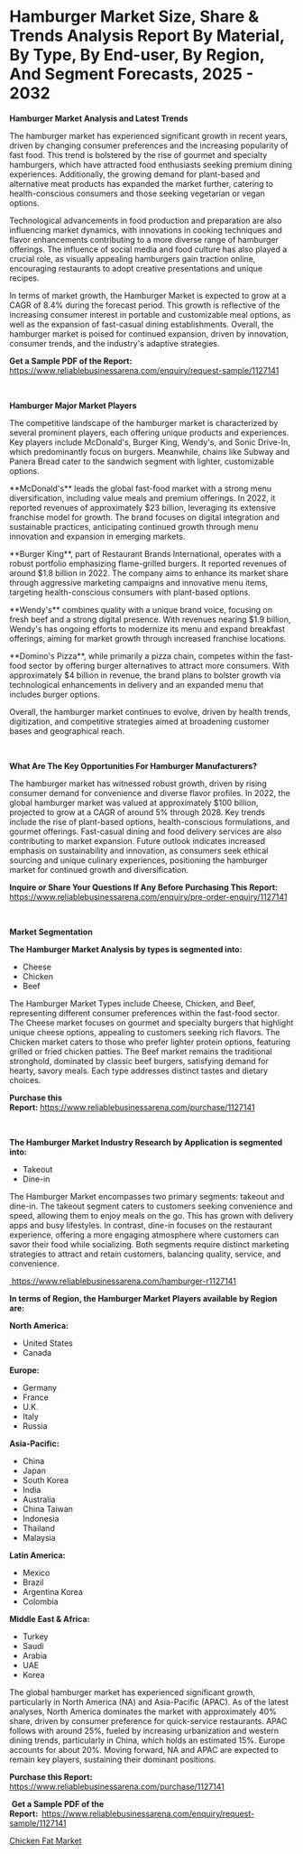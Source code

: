<p><h1>Hamburger Market Size, Share & Trends Analysis Report By Material, By Type, By End-user, By Region, And Segment Forecasts, 2025 - 2032</h1></p><p><strong>Hamburger Market Analysis and Latest Trends</strong></p>
<p><p>The hamburger market has experienced significant growth in recent years, driven by changing consumer preferences and the increasing popularity of fast food. This trend is bolstered by the rise of gourmet and specialty hamburgers, which have attracted food enthusiasts seeking premium dining experiences. Additionally, the growing demand for plant-based and alternative meat products has expanded the market further, catering to health-conscious consumers and those seeking vegetarian or vegan options.</p><p>Technological advancements in food production and preparation are also influencing market dynamics, with innovations in cooking techniques and flavor enhancements contributing to a more diverse range of hamburger offerings. The influence of social media and food culture has also played a crucial role, as visually appealing hamburgers gain traction online, encouraging restaurants to adopt creative presentations and unique recipes.</p><p>In terms of market growth, the Hamburger Market is expected to grow at a CAGR of 8.4% during the forecast period. This growth is reflective of the increasing consumer interest in portable and customizable meal options, as well as the expansion of fast-casual dining establishments. Overall, the hamburger market is poised for continued expansion, driven by innovation, consumer trends, and the industry's adaptive strategies.</p></p>
<p><strong>Get a Sample PDF of the Report:&nbsp;</strong> <a href="https://www.reliablebusinessarena.com/enquiry/request-sample/1127141?utm_campaign=3008&utm_medium=2&utm_source=Github&utm_content=ia&utm_term=07042025&utm_id=hamburger">https://www.reliablebusinessarena.com/enquiry/request-sample/1127141</a></p>
<p>&nbsp;</p>
<p><strong>Hamburger Major Market Players</strong></p>
<p><p>The competitive landscape of the hamburger market is characterized by several prominent players, each offering unique products and experiences. Key players include McDonald's, Burger King, Wendy's, and Sonic Drive-In, which predominantly focus on burgers. Meanwhile, chains like Subway and Panera Bread cater to the sandwich segment with lighter, customizable options. </p><p>**McDonald's** leads the global fast-food market with a strong menu diversification, including value meals and premium offerings. In 2022, it reported revenues of approximately $23 billion, leveraging its extensive franchise model for growth. The brand focuses on digital integration and sustainable practices, anticipating continued growth through menu innovation and expansion in emerging markets.</p><p>**Burger King**, part of Restaurant Brands International, operates with a robust portfolio emphasizing flame-grilled burgers. It reported revenues of around $1.8 billion in 2022. The company aims to enhance its market share through aggressive marketing campaigns and innovative menu items, targeting health-conscious consumers with plant-based options.</p><p>**Wendy's** combines quality with a unique brand voice, focusing on fresh beef and a strong digital presence. With revenues nearing $1.9 billion, Wendy's has ongoing efforts to modernize its menu and expand breakfast offerings, aiming for market growth through increased franchise locations.</p><p>**Domino's Pizza**, while primarily a pizza chain, competes within the fast-food sector by offering burger alternatives to attract more consumers. With approximately $4 billion in revenue, the brand plans to bolster growth via technological enhancements in delivery and an expanded menu that includes burger options.</p><p>Overall, the hamburger market continues to evolve, driven by health trends, digitization, and competitive strategies aimed at broadening customer bases and geographical reach.</p></p>
<p>&nbsp;</p>
<p><strong>What Are The Key Opportunities For Hamburger Manufacturers?</strong></p>
<p><p>The hamburger market has witnessed robust growth, driven by rising consumer demand for convenience and diverse flavor profiles. In 2022, the global hamburger market was valued at approximately $100 billion, projected to grow at a CAGR of around 5% through 2028. Key trends include the rise of plant-based options, health-conscious formulations, and gourmet offerings. Fast-casual dining and food delivery services are also contributing to market expansion. Future outlook indicates increased emphasis on sustainability and innovation, as consumers seek ethical sourcing and unique culinary experiences, positioning the hamburger market for continued growth and diversification.</p></p>
<p><strong>Inquire or Share Your Questions If Any Before Purchasing This Report:</strong> <a href="https://www.reliablebusinessarena.com/enquiry/pre-order-enquiry/1127141?utm_campaign=3008&utm_medium=2&utm_source=Github&utm_content=ia&utm_term=07042025&utm_id=hamburger">https://www.reliablebusinessarena.com/enquiry/pre-order-enquiry/1127141</a></p>
<p>&nbsp;</p>
<p><strong>Market Segmentation</strong></p>
<p><strong>The Hamburger Market Analysis by types is segmented into:</strong></p>
<p><ul><li>Cheese</li><li>Chicken</li><li>Beef</li></ul></p>
<p><p>The Hamburger Market Types include Cheese, Chicken, and Beef, representing different consumer preferences within the fast-food sector. The Cheese market focuses on gourmet and specialty burgers that highlight unique cheese options, appealing to customers seeking rich flavors. The Chicken market caters to those who prefer lighter protein options, featuring grilled or fried chicken patties. The Beef market remains the traditional stronghold, dominated by classic beef burgers, satisfying demand for hearty, savory meals. Each type addresses distinct tastes and dietary choices.</p></p>
<p><strong>Purchase this Report:&nbsp;</strong><a href="https://www.reliablebusinessarena.com/purchase/1127141?utm_campaign=3008&utm_medium=2&utm_source=Github&utm_content=ia&utm_term=07042025&utm_id=hamburger">https://www.reliablebusinessarena.com/purchase/1127141</a></p>
<p>&nbsp;</p>
<p><strong>The Hamburger Market Industry Research by Application is segmented into:</strong></p>
<p><ul><li>Takeout</li><li>Dine-in</li></ul></p>
<p><p>The Hamburger Market encompasses two primary segments: takeout and dine-in. The takeout segment caters to customers seeking convenience and speed, allowing them to enjoy meals on the go. This has grown with delivery apps and busy lifestyles. In contrast, dine-in focuses on the restaurant experience, offering a more engaging atmosphere where customers can savor their food while socializing. Both segments require distinct marketing strategies to attract and retain customers, balancing quality, service, and convenience.</p></p>
<p><a href="https://www.reliablebusinessarena.com/hamburger-r1127141?utm_campaign=3008&utm_medium=2&utm_source=Github&utm_content=ia&utm_term=07042025&utm_id=hamburger">&nbsp;https://www.reliablebusinessarena.com/hamburger-r1127141</a></p>
<p><strong>In terms of Region, the Hamburger Market Players available by Region are:</strong></p>
<p>
    <p> <strong> North America: </strong>
        <ul>
            <li>United States</li>
            <li>Canada</li>
        </ul>
        </p> 
    <p> <strong> Europe: </strong>
        <ul>
            <li>Germany</li>
            <li>France</li>
            <li>U.K.</li>
            <li>Italy</li>
            <li>Russia</li>
        </ul>
        </p> 
    <p> <strong> Asia-Pacific: </strong>
        <ul>
            <li>China</li>
            <li>Japan</li>
            <li>South Korea</li>
            <li>India</li>
            <li>Australia</li>
            <li>China Taiwan</li>
            <li>Indonesia</li>
            <li>Thailand</li>
            <li>Malaysia</li>
        </ul>
        </p> 
    <p> <strong> Latin America: </strong>
        <ul>
            <li>Mexico</li>
            <li>Brazil</li>
            <li>Argentina Korea</li>
            <li>Colombia</li>
        </ul>
        </p> 
    <p> <strong> Middle East & Africa: </strong>
        <ul>
            <li>Turkey</li>
            <li>Saudi</li>
            <li>Arabia</li>
            <li>UAE</li>
            <li>Korea</li>
        </ul>
    </p>
    </p>
<p><p>The global hamburger market has experienced significant growth, particularly in North America (NA) and Asia-Pacific (APAC). As of the latest analyses, North America dominates the market with approximately 40% share, driven by consumer preference for quick-service restaurants. APAC follows with around 25%, fueled by increasing urbanization and western dining trends, particularly in China, which holds an estimated 15%. Europe accounts for about 20%. Moving forward, NA and APAC are expected to remain key players, sustaining their dominant positions.</p></p>
<p><strong>Purchase this Report: </strong><a href="https://www.reliablebusinessarena.com/purchase/1127141?utm_campaign=3008&utm_medium=2&utm_source=Github&utm_content=ia&utm_term=07042025&utm_id=hamburger">https://www.reliablebusinessarena.com/purchase/1127141</a></p>
<p>&nbsp;<strong>Get a Sample PDF of the Report:&nbsp;&nbsp;</strong><a href="https://www.reliablebusinessarena.com/enquiry/request-sample/1127141?utm_campaign=3008&utm_medium=2&utm_source=Github&utm_content=ia&utm_term=07042025&utm_id=hamburger">https://www.reliablebusinessarena.com/enquiry/request-sample/1127141</a></p>
<p><strong></strong></p>
<p><p><a href="https://github.com/tashipmhuiri/Market-Research-Report-List-1/blob/main/chicken-fat-market.md?utm_campaign=3008&utm_medium=2&utm_source=Github&utm_content=ia&utm_term=07042025&utm_id=hamburger">Chicken Fat Market</a></p></p>